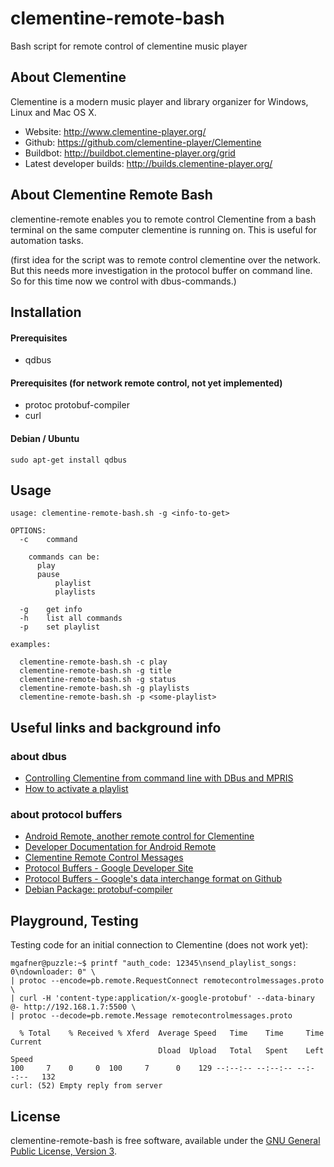 # clementine-remote-bash
Bash script for remote control of clementine music player

## About Clementine
Clementine is a modern music player and library organizer for Windows, Linux and Mac OS X.

   * Website: http://www.clementine-player.org/
   * Github: https://github.com/clementine-player/Clementine
   * Buildbot: http://buildbot.clementine-player.org/grid
   * Latest developer builds: http://builds.clementine-player.org/

## About Clementine Remote Bash
clementine-remote enables you to remote control Clementine from a bash terminal on the same computer clementine is running on. This is useful for automation tasks. 

(first idea for the script was to remote control clementine over the network. But this needs more investigation in the protocol buffer on command line. So for this time now we control with dbus-commands.)

## Installation
#### Prerequisites
   * qdbus

#### Prerequisites (for network remote control, not yet implemented)
   * protoc protobuf-compiler
   * curl

#### Debian / Ubuntu
```
sudo apt-get install qdbus
```

## Usage
```
usage: clementine-remote-bash.sh -g <info-to-get> 

OPTIONS:
  -c    command
	
	commands can be:
	  play
	  pause
          playlist
          playlists

  -g    get info
  -h    list all commands
  -p    set playlist

examples:

  clementine-remote-bash.sh -c play
  clementine-remote-bash.sh -g title
  clementine-remote-bash.sh -g status
  clementine-remote-bash.sh -g playlists
  clementine-remote-bash.sh -p <some-playlist>
```

## Useful links and background info
### about dbus
   * [Controlling Clementine from command line with DBus and MPRIS](https://github.com/clementine-player/Clementine/wiki/Controlling-Clementine-from-the-commandline-with-DBus-and-MPRIS)
   * [How to activate a playlist](https://gist.github.com/biboudis/7550240)
   
### about protocol buffers
   * [Android Remote, another remote control for Clementine](https://github.com/clementine-player/Android-Remote)
   * [Developer Documentation for Android Remote](https://github.com/clementine-player/Android-Remote/wiki/Developer-Documentation)
   * [Clementine Remote Control Messages](https://github.com/clementine-player/Android-Remote/blob/master/app/src/main/java/de/qspool/clementineremote/backend/pb/remotecontrolmessages.proto)
   * [Protocol Buffers - Google Developer Site](https://developers.google.com/protocol-buffers/)
   * [Protocol Buffers - Google's data interchange format on Github](https://github.com/google/protobuf)
   * [Debian Package: protobuf-compiler](https://packages.debian.org/en/testing/protobuf-compiler)


## Playground, Testing
Testing code for an initial connection to Clementine (does not work yet):
```
mgafner@puzzle:~$ printf "auth_code: 12345\nsend_playlist_songs: 0\ndownloader: 0" \
| protoc --encode=pb.remote.RequestConnect remotecontrolmessages.proto \
| curl -H 'content-type:application/x-google-protobuf' --data-binary @- http://192.168.1.7:5500 \
| protoc --decode=pb.remote.Message remotecontrolmessages.proto

  % Total    % Received % Xferd  Average Speed   Time    Time     Time  Current
                                 Dload  Upload   Total   Spent    Left  Speed
100     7    0     0  100     7      0    129 --:--:-- --:--:-- --:--:--   132
curl: (52) Empty reply from server
```

## License
clementine-remote-bash is free software, available under the [GNU General Public License, Version 3](http://www.gnu.org/licenses/gpl.html).

